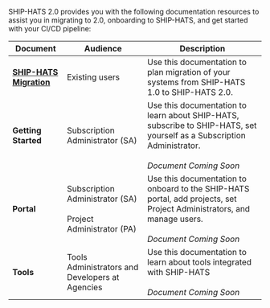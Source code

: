 
SHIP-HATS 2.0 provides you with the following documentation resources to assist you in migrating to 2.0, onboarding to SHIP-HATS, and get started with your CI/CD pipeline:  

|Document|Audience|Description|
|---|---|---|
|**[SHIP-HATS Migration](ship-hats-migration-overview)**|Existing users|Use this documentation to plan migration of your systems from SHIP-HATS 1.0 to SHIP-HATS 2.0.|
|**Getting Started**|Subscription Administrator (SA)|Use this documentation to learn about SHIP-HATS, subscribe to SHIP-HATS, set yourself as a Subscription Administrator.<br><br> *Document Coming Soon*|
|**Portal**|Subscription Administrator (SA) <br><br> Project Administrator (PA)|Use this documentation to onboard to the SHIP-HATS portal, add projects, set Project Administrators, and manage users. <br><br> *Document Coming Soon*|
|**Tools**|Tools Administrators and Developers at Agencies|Use this documentation to learn about tools integrated with SHIP-HATS <br><br> *Document Coming Soon*|

<!--|**[Getting Started](https://docs.developer.tech.gov.sg/docs/ship-hats-getting-started/)**|Subscription Administrator (SA)|Use this documentation to learn about SHIP-HATS, subscribe to SHIP-HATS, set yourself as a Subscription Administrator.|-->
